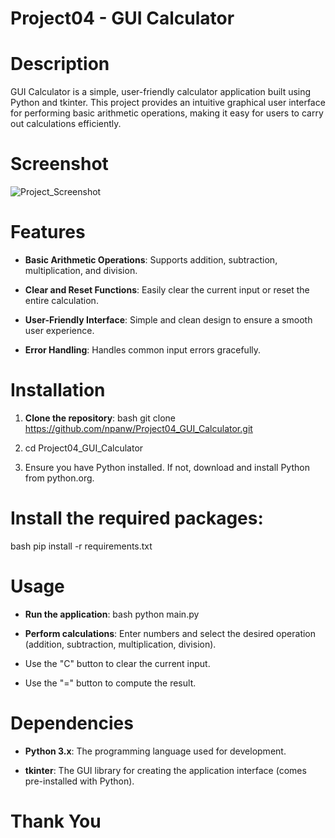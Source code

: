 # Project04 - GUI Calculator

# Description
GUI Calculator is a simple, user-friendly calculator application built using Python and tkinter. This project provides an intuitive graphical user interface for performing basic arithmetic operations, making it easy for users to carry out calculations efficiently.

# Screenshot

![Project_Screenshot](https://github.com/user-attachments/assets/eb772157-0437-471a-8e7d-5439608b4eea)


# Features
* **Basic Arithmetic Operations**: Supports addition, subtraction, multiplication, and division.

* **Clear and Reset Functions**: Easily clear the current input or reset the entire calculation.

* **User-Friendly Interface**: Simple and clean design to ensure a smooth user experience.

* **Error Handling**: Handles common input errors gracefully.

# Installation
1. **Clone the repository**: bash git clone https://github.com/npanw/Project04_GUI_Calculator.git

2. cd Project04_GUI_Calculator

3. Ensure you have Python installed. If not, download and install Python from python.org.

# Install the required packages:
bash pip install -r requirements.txt

# Usage
* **Run the application**: bash python main.py

* **Perform calculations**: Enter numbers and select the desired operation (addition, subtraction, multiplication, division).

* Use the "C" button to clear the current input.

* Use the "=" button to compute the result.

# Dependencies
* **Python 3.x**: The programming language used for development.

* **tkinter**: The GUI library for creating the application interface (comes pre-installed with Python).

# Thank You 
